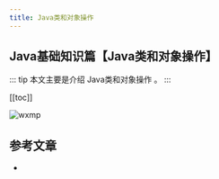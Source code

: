 ```yaml
---
title: Java类和对象操作
---
```


## Java基础知识篇【Java类和对象操作】

::: tip
本文主要是介绍 Java类和对象操作 。
:::

[[toc]]

<img class= "zoom-custom-imgs" :src="$withBase('/assets/img/java/intro/install_1.png')" alt="wxmp">



## 参考文章
* 